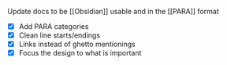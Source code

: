 Update docs to be [[Obsidian]] usable and in the [[PARA]] format

- [x] Add PARA categories
- [x] Clean line starts/endings
- [x] Links instead of ghetto mentionings
- [x] Focus the design to what is important